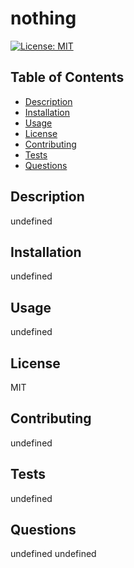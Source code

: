 
  # nothing
[![License: MIT](https://img.shields.io/badge/License-MIT-yellow.svg)](https://opensource.org/licenses/MIT)
  ## Table of Contents
- [Description](#Description)
- [Installation](#Installation)
- [Usage](#Usage)
- [License](#License)
- [Contributing](#Contributing)
- [Tests](#Tests)
- [Questions](#Questions)

## Description 
undefined

## Installation
undefined

## Usage
undefined

## License
MIT

## Contributing 
undefined

## Tests 
undefined

## Questions 
undefined
undefined

